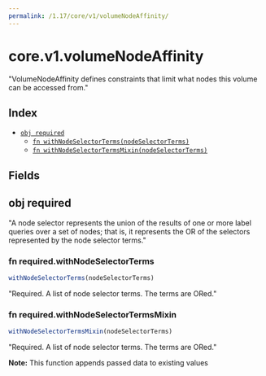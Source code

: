 ```yaml
---
permalink: /1.17/core/v1/volumeNodeAffinity/
---
```


# core.v1.volumeNodeAffinity

"VolumeNodeAffinity defines constraints that limit what nodes this volume can be accessed from."

## Index

* [`obj required`](#obj-required)
  * [`fn withNodeSelectorTerms(nodeSelectorTerms)`](#fn-requiredwithnodeselectorterms)
  * [`fn withNodeSelectorTermsMixin(nodeSelectorTerms)`](#fn-requiredwithnodeselectortermsmixin)

## Fields

## obj required

"A node selector represents the union of the results of one or more label queries over a set of nodes; that is, it represents the OR of the selectors represented by the node selector terms."

### fn required.withNodeSelectorTerms

```ts
withNodeSelectorTerms(nodeSelectorTerms)
```

"Required. A list of node selector terms. The terms are ORed."

### fn required.withNodeSelectorTermsMixin

```ts
withNodeSelectorTermsMixin(nodeSelectorTerms)
```

"Required. A list of node selector terms. The terms are ORed."

**Note:** This function appends passed data to existing values
